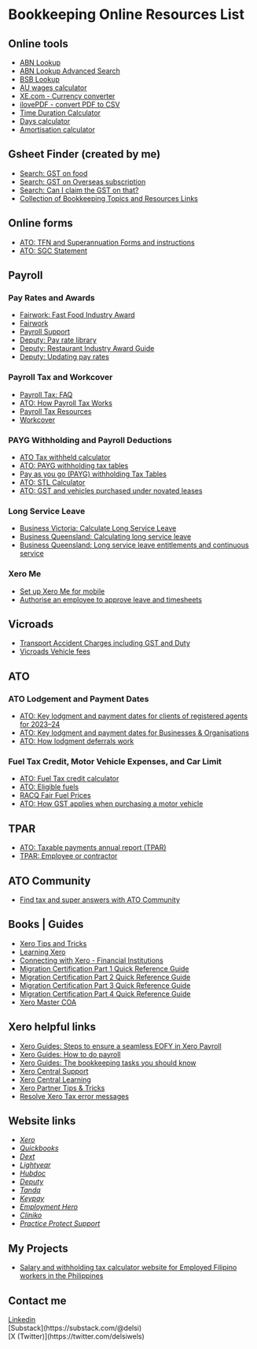 # Bookkeeping Online Resources List


## Online tools
* [ABN Lookup](https://abr.business.gov.au/Search)
* [ABN Lookup Advanced Search](https://www.abr.business.gov.au/Search/Advanced)
* [BSB Lookup](https://bsb.auspaynet.com.au/)
* [AU wages calculator](https://paycalculator.com.au/)
* [XE.com - Currency converter](https://www.xe.com/)
* [ilovePDF - convert PDF to CSV](https://www.ilovepdf.com/)
* [Time Duration Calculator](https://www.calculator.net/time-duration-calculator.html?starthour=7&startmin=00&startsec=0&startunit=a&endhour=8&endmin=15&endsec=0&endunit=a&ctype=1&x=53&y=21)
* [Days calculator](https://www.timeanddate.com/date/duration.html)
* [Amortisation calculator](https://www.bretwhissel.net/cgi-bin/amortize)


## Gsheet Finder (created by me)
 * [Search: GST on food](https://docs.google.com/spreadsheets/d/1-goehBr1RhA5ZqH05dxF648aXvIZNAGiW9stC8ZsquI/edit#gid=1842926729)
 * [Search: GST on Overseas subscription](https://docs.google.com/spreadsheets/d/1-goehBr1RhA5ZqH05dxF648aXvIZNAGiW9stC8ZsquI/edit#gid=1733277696)
 * [Search: Can I claim the GST on that?](https://docs.google.com/spreadsheets/d/1-goehBr1RhA5ZqH05dxF648aXvIZNAGiW9stC8ZsquI/edit#gid=690612485)
 * [Collection of Bookkeeping Topics and Resources Links](https://docs.google.com/spreadsheets/d/1LsqbInpHpnWJhvXSNGTfbQoeXFC4JudoC0932d8231s/edit?usp=sharing)


## Online forms
* [ATO: TFN and Superannuation Forms and instructions](https://www.ato.gov.au/forms-and-instructions#sortCriteria=%40dateupdated%20descending)
* [ATO: SGC Statement](https://www.ato.gov.au/forms-and-instructions/super-guarantee-charge-sgc-statement#ato-Gettheform)


## Payroll 

### Pay Rates and Awards
* [Fairwork: Fast Food Industry Award](https://www.fairwork.gov.au/find-help-for/fast-food-restaurants-cafes/fast-food-industry)
* [Fairwork](https://www.fwc.gov.au/)
* [Payroll Support](https://support.yourpayroll.com.au/hc/en-au/articles/5015381108111-Electrical-Electronic-and-Communications-Contracting-Award-2020-MA000025)
* [Deputy: Pay rate library](https://help.deputy.com/hc/en-au/articles/4661165323919-Pay-rate-library#australian-awards)
* [Deputy: Restaurant Industry Award Guide](https://help.deputy.com/hc/en-au/articles/4661990782479-Restaurant-Industry-Award-RIA-MA000119#h_01GZMZS6D346T9PGS8VFDD3MYQ)
* [Deputy: Updating pay rates](https://help.deputy.com/hc/en-au/articles/4976714749071-Updating-pay-rates-in-Deputy)


### Payroll Tax and Workcover
* [Payroll Tax: FAQ](https://www.e-bas.com.au/payroll-tax-what-who-why-how-much/)
* [ATO: How Payroll Tax Works](https://business.gov.au/finance/taxation/payroll-tax)
* [Payroll Tax Resources](https://www.payrolltax.gov.au/resources#resources__rates_and_thresholds)
* [Workcover](https://www.worksafe.vic.gov.au/resources/insurance-premium-simulator-spreadsheet)

### PAYG Withholding and Payroll Deductions
* [ATO Tax withheld calculator](https://www.ato.gov.au/Calculators-and-tools/Tax-withheld-calculator)
* [ATO: PAYG withholding tax tables](https://www.ato.gov.au/tax-rates-and-codes/tax-tables-overview)
* [Pay as you go (PAYG) withholding Tax Tables](https://www.ato.gov.au/tax-rates-and-codes/tax-tables-overview)
* [ATO: STL Calculator](https://www.ato.gov.au/calculators-and-tools/study-and-training-loan-repayment-calculator)
* [ATO: GST and vehicles purchased under novated leases](https://www.ato.gov.au/businesses-and-organisations/gst-excise-and-indirect-taxes/gst/in-detail/your-industry/motor-vehicle-and-transport/gst-and-vehicles-purchased-under-novated-leases)

### Long Service Leave
* [Business Victoria: Calculate Long Service Leave](https://business.vic.gov.au/business-information/staff-and-hr/long-service-leave-victoria/calculate-long-service-leave)
* [Business Queensland: Calculating long service leave](https://www.business.qld.gov.au/running-business/employing/legal-obligations/long-service-leave/calculating)
* [Business Queensland: Long service leave entitlements and continuous service](https://www.business.qld.gov.au/running-business/employing/legal-obligations/long-service-leave/entitlements#:~:text=The%20entitlement%20to%20long%20service%20leave%20is%20calculated,10%20%3D%20number%20of%20hours%20long%20service%20leave.)
  
### Xero Me
* [Set up Xero Me for mobile](https://xero.my.site.com/s/article/Xero-Me-for-mobile)
* [Authorise an employee to approve leave and timesheets](https://central.xero.com/s/article/Authorise-an-employee-to-approve-leave-and-timesheets#:~:text=In%20the%20Payroll%20menu%2C%20select%20Employees.%20Click%20the,leave%2C%20select%20the%20Authorised%20to%20approve%20leave%20checkbox.)
  
## Vicroads
* [Transport Accident Charges including GST and Duty](https://www.tac.vic.gov.au/__data/assets/pdf_file/0004/758686/TAC-Premiums-2023_24.pdf)
* [Vicroads Vehicle fees](https://www.vicroads.vic.gov.au/registration/registration-fees/vehicle-registration-fees)


## ATO 

### ATO Lodgement and Payment Dates
* [ATO: Key lodgment and payment dates for clients of registered agents for 2023–24](https://www.ato.gov.au/tax-and-super-professionals/for-tax-professionals/prepare-and-lodge/due-dates)
* [ATO: Key lodgment and payment dates for Businesses & Organisations](https://www.ato.gov.au/businesses-and-organisations/preparing-lodging-and-paying/reports-and-returns/due-dates-for-lodging-and-paying/due-dates-by-month)
* [ATO: How lodgment deferrals work](https://www.ato.gov.au/tax-and-super-professionals/for-tax-professionals/prepare-and-lodge/lodgment-program-deferrals/how-lodgment-deferrals-work)

###  Fuel Tax Credit, Motor Vehicle Expenses, and Car Limit
* [ATO: Fuel Tax credit calculator](https://www.ato.gov.au/single-page-applications/calculatorsandtools#FTCCalc/questions)
* [ATO: Eligible fuels](https://www.ato.gov.au/businesses-and-organisations/income-deductions-and-concessions/incentives-and-concessions/fuel-schemes/fuel-tax-credits-business/eligibility/eligible-fuels)
* [RACQ Fair Fuel Prices](https://www.racq.com.au/car/fair-fuel-prices?phracq_body_0_phracq_contentcontainer_0_FuelTypesDDL=37&location=Brisbane%20QLD,%20Australia)
* [ATO: How GST applies when purchasing a motor vehicle](https://www.ato.gov.au/businesses-and-organisations/gst-excise-and-indirect-taxes/gst/in-detail/your-industry/motor-vehicle-and-transport/gst-and-motor-vehicles/purchasing-a-motor-vehicle)

## TPAR
* [ATO: Taxable payments annual report (TPAR)](https://www.ato.gov.au/businesses-and-organisations/preparing-lodging-and-paying/reports-and-returns/taxable-payments-annual-report)
* [TPAR: Employee or contractor](https://www.ato.gov.au/businesses-and-organisations/hiring-and-paying-your-workers/employee-or-contractor)

## ATO Community
* [Find tax and super answers with ATO Community](https://community.ato.gov.au/s/)


## Books | Guides
* [Xero Tips and Tricks](https://drive.google.com/file/d/1bhPtIE0mDe_jCmGJwXNpHDidChhEQu8H/view?usp=share_link)
* [Learning Xero](https://drive.google.com/file/d/1EeWpHJpysXO2_Aa_Xvt0NNfmqgFTnUgg/view?usp=share_link)
* [Connecting with Xero - Financial Institutions](https://drive.google.com/file/d/1cLfKnuz2yBPhl6Jg6uFfxnU0vHdMioZ_/view?usp=sharing)
* [Migration Certification Part 1 Quick Reference Guide](https://drive.google.com/file/d/1Amftv8F1LNCn5j7wqMyDptsG-oXBFJQb/view?usp=share_link)
* [Migration Certification Part 2 Quick Reference Guide](https://drive.google.com/file/d/1s_VKB0FMeJXDEUDo7WOIGEmAWAw3UeTr/view?usp=sharing)
* [Migration Certification Part 3 Quick Reference Guide](https://drive.google.com/file/d/1bWn_jWVj9d58zQZeOpdcwBry01mH5b3t/view?usp=sharing)
* [Migration Certification Part 4 Quick Reference Guide](https://drive.google.com/file/d/1Tp9abfDi50SwtTsHiHg9Ho3M2KtWPcfb/view?usp=share_link)
* [Xero Master COA](https://drive.google.com/file/d/1ZS70Fhe8MoNWk2Y_siaDlGpYOTnbnebq/view?usp=share_link)
  

## Xero helpful links
* [Xero Guides: Steps to ensure a seamless EOFY in Xero Payroll](https://blog.xero.com/small-business-resources/steps-to-a-seamless-eofy/)
* [Xero Guides: How to do payroll](https://community.ato.gov.au/s/)
* [Xero Guides: The bookkeeping tasks you should know](https://www.xero.com/au/guides/how-to-do-bookkeeping/)
* [Xero Central Support](https://central.xero.com/s/)
* [Xero Central Learning](https://central.xero.com/s/learning)
* [Xero Partner Tips & Tricks](https://central.xero.com/s/question/0D53m00007f8Wg8CAE/skill-up-share-your-xero-partner-tips-with-your-community)
* [Resolve Xero Tax error messages](https://central.xero.com/s/article/Getting-an-error-message-in-Xero-Tax#GeneralXeroTaxerrors)


## Website links
* _[Xero](https://www.xero.com/au/login/)_
* _[Quickbooks](https://accounts.intuit.com/app/sign-in?app_group=QBO&asset_alias=Intuit.accounting.core.qbowebapp&locale=en-AU&state=%7B%22queryParams%22%3A%7B%22locale%22%3A%22en-AU%22%7D%7D&app_environment=prod)_
* _[Dext](https://app.dext.com/login/)_
* _[Lightyear](https://app.lightyear.cloud/login)_
* _[Hubdoc](https://app.hubdoc.com/login)_
* _[Deputy](https://once.deputy.com/my/login?redirect_url=https%3A%2F%2Fonce.deputy.com%2Fmy%2F)_
* _[Tanda](https://my.tanda.co/login)_
* _[Keypay](https://keypay.yourpayroll.com.au/)_
* _[Employment Hero](https://employmenthero.yourpayroll.com.au/)_
* _[Cliniko](https://www.cliniko.com/login/)_
* _[Practice Protect Support](https://support.practiceprotect.com/get-in-contact/)_

## My Projects
* [Salary and withholding tax calculator website for Employed Filipino workers in the Philippines](https://portfolio-1acc0.web.app/)
  

## Contact me
<div class="badge-base LI-profile-badge" data-locale="en_US" data-size="medium" data-theme="light" data-type="VERTICAL" data-vanity="delsi-sierra" data-version="v1"><a class="badge-base__link LI-simple-link" href="https://ph.linkedin.com/in/delsi-sierra?trk=profile-badge">Linkedin</a></div> 
[Substack](https://substack.com/@delsi) <br />
[X (Twitter)](https://twitter.com/delsiwels) <br />

